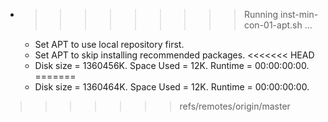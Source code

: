 * >>>>>>>>> Running inst-min-con-01-apt.sh ...
  * Set APT to use local repository first.
  * Set APT to skip installing recommended packages.
<<<<<<< HEAD
  * Disk size = 1360456K. Space Used = 12K. Runtime = 00:00:00:00.
=======
  * Disk size = 1360464K. Space Used = 12K. Runtime = 00:00:00:00.
>>>>>>> refs/remotes/origin/master
